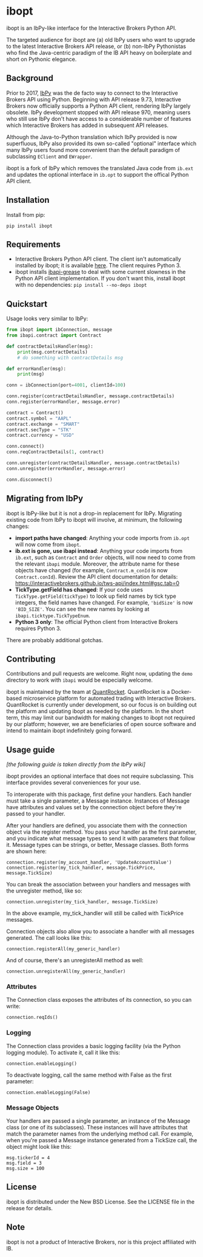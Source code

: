 # ibopt 
ibopt is an IbPy-like interface for the Interactive Brokers Python API.

The targeted audience for ibopt are (a) old IbPy users who want to upgrade to the latest Interactive Brokers API release, or (b) non-IbPy Pythonistas who find the Java-centric paradigm of the IB API heavy on boilerplate and short on Pythonic elegance.

## Background

Prior to 2017, [IbPy](https://github.com/blampe/IbPy) was the de facto way to connect to the Interactive Brokers API using Python. Beginning with API release 9.73, Interactive Brokers now officially supports a Python API client, rendering IbPy largely obsolete. IbPy development stopped with API release 970, meaning users who still use IbPy don't have access to a considerable number of features which Interactive Brokers has added in subsequent API releases.

Although the Java-to-Python translation which IbPy provided is now superfluous, IbPy also provided its own so-called "optional" interface which many IbPy users found more convenient than the default paradigm of subclassing `EClient` and `EWrapper`. 

ibopt is a fork of IbPy which removes the translated Java code from `ib.ext` and updates the optional interface in `ib.opt` to support the offical Python API client. 

## Installation

Install from pip:

```
pip install ibopt
```

## Requirements

* Interactive Brokers Python API client. The client isn't automatically installed by ibopt; it is available [here](https://interactivebrokers.github.io/). The client requires Python 3.
* ibopt installs [ibapi-grease](https://github.com/quantrocket-llc/ibapi-grease) to deal with some current slowness in the Python API client implementation. If you don't want this, install ibopt with no dependencies: `pip install --no-deps ibopt`

## Quickstart

Usage looks very similar to IbPy:
    
```python
from ibopt import ibConnection, message
from ibapi.contract import Contract

def contractDetailsHandler(msg):
    print(msg.contractDetails)
    # do something with contractDetails msg

def errorHandler(msg):
    print(msg)

conn = ibConnection(port=4001, clientId=100)

conn.register(contractDetailsHandler, message.contractDetails)
conn.register(errorHandler, message.error)

contract = Contract()
contract.symbol = "AAPL"
contract.exchange = "SMART"
contract.secType = "STK"
contract.currency = "USD"

conn.connect()
conn.reqContractDetails(1, contract)

conn.unregister(contractDetailsHandler, message.contractDetails)
conn.unregister(errorHandler, message.error)

conn.disconnect()
```

## Migrating from IbPy

ibopt is IbPy-like but it is not a drop-in replacement for IbPy. Migrating existing code from IbPy to ibopt will involve, at minimum, the following changes:

* **import paths have changed**: Anything your code imports from `ib.opt` will now come from `ibopt`.
* **ib.ext is gone, use ibapi instead**: Anything your code imports from `ib.ext`, such as `Contract` and `Order` objects, will now need to come from the relevant `ibapi` module. Moreover, the attribute name for these objects have changed (for example, `Contract.m_conId` is now `Contract.conId`). Review the API client documentation for details: https://interactivebrokers.github.io/tws-api/index.html#gsc.tab=0
* **TickType.getField has changed**: If your code uses `TickType.getField(tickType)` to look up field names by tick type integers, the field names have changed. For example, `'bidSize'` is now `'BID_SIZE'`. You can see the new names by looking at `ibapi.ticktype.TickTypeEnum`.
* **Python 3 only**: The official Python client from Interactive Brokers requires Python 3. 


There are probably additional gotchas.  

## Contributing

Contributions and pull requests are welcome. Right now, updating the `demo` directory to work with `ibapi` would be especially welcome.

ibopt is maintained by the team at [QuantRocket](https://www.quantrocket.com). QuantRocket is a Docker-based microservice platform for automated trading with Interactive Brokers. QuantRocket is currently under development, so our focus is on building out the platform and updating ibopt as needed by the platform. In the short term, this may limit our bandwidth for making changes to ibopt not required by our platform; however, we are beneficiaries of open source software and intend to maintain ibopt indefinitely going forward.
 
## Usage guide
*[the following guide is taken directly from the IbPy wiki]*

ibopt provides an optional interface that does not require subclassing. This interface provides several conveniences for your use.

To interoperate with this package, first define your handlers. Each handler must take a single parameter, a Message instance. Instances of Message have attributes and values set by the connection object before they're passed to your handler.

After your handlers are defined, you associate them with the connection object via the register method. You pass your handler as the first parameter, and you indicate what message types to send it with parameters that follow it. Message types can be strings, or better, Message classes. Both forms are shown here:

    connection.register(my_account_handler, 'UpdateAccountValue')
    connection.register(my_tick_handler, message.TickPrice, message.TickSize)

You can break the association between your handlers and messages with the unregister method, like so:

    connection.unregister(my_tick_handler, message.TickSize)

In the above example, my_tick_handler will still be called with TickPrice messages.

Connection objects also allow you to associate a handler with all messages generated. The call looks like this:

    connection.registerAll(my_generic_handler)

And of course, there's an unregisterAll method as well:

    connection.unregisterAll(my_generic_handler)

### Attributes
The Connection class exposes the attributes of its connection, so you can write:

    connection.reqIds()

### Logging
The Connection class provides a basic logging facility (via the Python logging module). To activate it, call it like this:

    connection.enableLogging()

To deactivate logging, call the same method with False as the first parameter:

    connection.enableLogging(False)

### Message Objects
Your handlers are passed a single parameter, an instance of the Message class (or one of its subclasses). These instances will have attributes that match the parameter names from the underlying method call. For example, when you're passed a Message instance generated from a TickSize call, the object might look like this:

    msg.tickerId = 4
    msg.field = 3
    msg.size = 100
    
## License

ibopt is distributed under the New BSD License. See the LICENSE file in the
release for details.

## Note

ibopt is not a product of Interactive Brokers, nor is this project affiliated
with IB.
